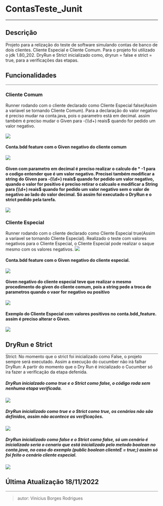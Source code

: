 # ContasTeste_Junit
---

<body>
<h2> Descrição </h2>
<div style="border-bottom: 1px solid grey"></div>
Projeto para a relização do teste de software simulando contas de banco de dois clientes. Cliente Especial e Cliente Comum.
Para o projeto foi utilizado o jdk 1.80_202.
DryRun e Strict inicializado como, dryrun = false e strict = true, para a verificações das etapas.

<h2> Funcionalidades </h2>
<div style="border-bottom: 1px solid grey"></div>
<span>
  <h3> Cliente Comum </h3>
Runner rodando com o cliente declarado como Cliente Especial false(Assim a variavel se tornando Cliente Comum).
  Para a declaração do valor negativo é preciso mudar na conta.java, pois o parametro está em decimal. assim também é preciso mudar o Given para  -(\\d+) reais$ quando for pedido um valor negativo.
   <br>
  <br>
  <img src=https://media.discordapp.net/attachments/843937538409889795/1043312937743425576/image.png?width=871&height=395></img>
  <br>
  <h4> Conta.bdd feature com o Given negativo do cliente comum </h4>
  <img src=https://media.discordapp.net/attachments/843937538409889795/1043315116936019968/image.png></img>
  <br>
   <h4> Given com parametro em decimal é preciso realizar o calculo de * -1 para o codigo entender que é um valor negativo. Precisei também modificar a string do Given para -(\\d+) reais$ quando for pedido um valor negativo, quando o valor for positivo é preciso retirar o calcualo e modificar a String para (\\d+) reais$ quando for pedido um valor negativo sem o valor de negativo ao lado do valor decimal. Só assim foi executado o DryRun e o strict pedido pela tarefa. </h4>
   <img src=https://media.discordapp.net/attachments/843937538409889795/1043321358131679323/image.png></img>
  <br>
   <h3>Cliente Especial</h3>
  Runner rodando com o cliente declarado como Cliente Especial true(Assim a variavel se tornando Cliente Especial). Realizado o teste com valores negativos para o Cliente Especial, o Cliente Especial pode realizar o saque mesmo com os valores negativos.
  <img src=https://media.discordapp.net/attachments/843937538409889795/1043319658838765599/image.png?width=878&height=395></img>
   <br>
  <h4> Conta.bdd feature com o Given negativo do cliente especial. </h4>
  <img src=https://media.discordapp.net/attachments/843937538409889795/1043315116936019968/image.png></img>
  <h4> Given negativo do cliente especial teve que realizar o mesmo procedimento do given do cliente comum, pois a string pede a troca de parametros quando o vaor for negativo ou positivo </h4>
  <img src=https://media.discordapp.net/attachments/843937538409889795/1043317177127804998/image.png></img>
  <h4>Exemplo do Cliente Especial com valores positivos no conta.bdd_feature. assim é preciso alterar o Given.</h4>
   <img src=https://media.discordapp.net/attachments/843937538409889795/1043323995593908284/image.png?width=900&height=395></img>
</span>

 
<h2>DryRun e Strict</h2>
<div style="border-bottom: 1px solid grey"></div>
<span>
  Strict: No momento que o strict foi inicializado como False, o projeto sempre será executado. Assim a execução do cucumber não irá falhar
  DryRun: A partir do momento que o Dry Run é inicializado o Cucumber só ira fazer a verificação da etapa defenida.
  <h5> DryRun inicialzado como true  e o Strict como false, o código roda sem nenhuma etapa verificada.</h5>
  <img src=https://media.discordapp.net/attachments/843937538409889795/1043325011777290341/image.png?width=1005&height=389></img>
   <br>
   <h5> DryRun inicializado como true  e o Strict como true, os cenários não são definidos, assim não acontece as verificações.</h5>
  <img src=https://media.discordapp.net/attachments/843937538409889795/1043325731658272908/image.png?width=874&height=395></img>
     <br>
   <h5> DryRun inicializado como false e o Strict como false, só um cenário é inicializado seria o cenario que está inicializado pelo metodo boolean no conta.java, no caso do exemplo (public boolean clienteE = true;) assim só foi feito o cenário cliente especial.</h5>
  <img src=https://media.discordapp.net/attachments/843937538409889795/1043326278071222365/image.png?width=947&height=395></img>
</span>

</body>
<footer>
<h2> Última Atualização 18/11/2022 </h2>
<div style="border-bottom: 1px solid grey"></div>
</footer>
 

 >autor: Vinícius Borges Rodrigues
